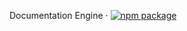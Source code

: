Documentation Engine &middot; [![npm package](https://img.shields.io/npm/v/papyro?color=green&label=npm&style=flat-square)](https://www.npmjs.com/package/papyro)